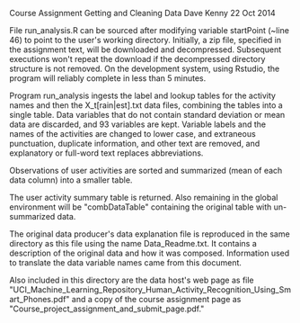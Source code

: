 Course Assignment Getting and Cleaning Data
Dave Kenny
22 Oct 2014

File run_analysis.R can be sourced after modifying variable startPoint (~line 46) to
point to the user's working directory.  Initially, a zip file, specified in the assignment
text, will be downloaded and decompressed. Subsequent executions won't repeat the download
if the decompressed directory structure is not removed.  On the development system, using
Rstudio, the program will reliably complete in less than 5 minutes.  

Program run_analysis ingests the label and lookup tables for the activity names and then the 
X_t[rain|est].txt data files, combining the tables into a single table.  Data variables that 
do not contain standard deviation or mean data are discarded, and 93 variables are kept.
Variable labels and the names of the activities are changed to lower case, and extraneous 
punctuation, duplicate information, and other text are removed, and explanatory or full-word
text replaces abbreviations.

Observations of user activities are sorted and summarized (mean of each data column) into a
smaller table.

The user activity summary table is returned.  Also remaining in the global environment will
be "combDataTable" containing the original table with un-summarized data.

The original data producer's data explanation file is reproduced in the same directory as 
this file using the name Data_Readme.txt.  It contains a description of the original data 
and how it was composed. Information used to translate the data variable names came from this
document.

Also included in this directory are the data host's web page as file
"UCI_Machine_Learning_Repository_Human_Activity_Recognition_Using_Smart_Phones.pdf" and a 
copy of the course assignment page as "Course_project_assignment_and_submit_page.pdf."

